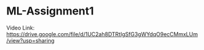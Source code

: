# ML-Assignment1
Video Link:
https://drive.google.com/file/d/1UC2ah8DTRtIgSfG3gWYdqO9ecCMmxLUm/view?usp=sharing
